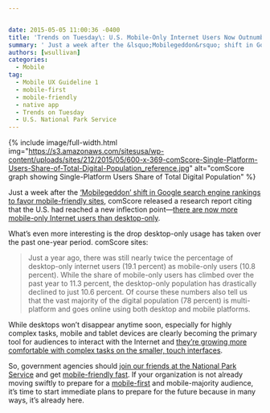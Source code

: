```yaml
---


date: 2015-05-05 11:00:36 -0400
title: 'Trends on Tuesday\: U.S. Mobile-Only Internet Users Now Outnumber Desktop-Only Users'
summary: ' Just a week after the &lsquo;Mobilegeddon&rsquo; shift in Google search engine rankings to favor mobile-friendly sites, comScore released a research report citing that the U.S. had reached a new inflection point&mdash;there are now more mobile-only Internet users than desktop-only. What&rsquo;s even more'
authors: [wsullivan]
categories:
  - Mobile
tag:
  - Mobile UX Guideline 1
  - mobile-first
  - mobile-friendly
  - native app
  - Trends on Tuesday
  - U.S. National Park Service
---
```



{% include image/full-width.html img="https://s3.amazonaws.com/sitesusa/wp-content/uploads/sites/212/2015/05/600-x-369-comScore-Single-Platform-Users-Share-of-Total-Digital-Population_reference.jpg" alt="comScore graph showing Single-Platform Users Share of Total Digital Population" %}

Just a week after the [‘Mobilegeddon’ shift in Google search engine rankings to favor mobile-friendly sites](https://www.WHATEVER/2015/04/15/mobilegeddon-government-edition/), comScore released a research report citing that the U.S. had reached a new inflection point—[there are now more mobile-only Internet users than desktop-only](http://www.comscore.com/Insights/Blog/Number-of-Mobile-Only-Internet-Users-Now-Exceeds-Desktop-Only-in-the-U.S).

What’s even more interesting is the drop desktop-only usage has taken over the past one-year period. comScore sites:

> Just a year ago, there was still nearly twice the percentage of desktop-only internet users (19.1 percent) as mobile-only users (10.8 percent). While the share of mobile-only users has climbed over the past year to 11.3 percent, the desktop-only population has drastically declined to just 10.6 percent. Of course these numbers also tell us that the vast majority of the digital population (78 percent) is multi-platform and goes online using both desktop and mobile platforms.

While desktops won’t disappear anytime soon, especially for highly complex tasks, mobile and tablet devices are clearly becoming the primary tool for audiences to interact with the Internet and [they’re growing more comfortable with complex tasks on the smaller, touch interfaces](https://www.WHATEVER/2015/03/10/trends-on-tuesday-more-time-consuming-complex-tasks-on-mobile-platforms/).

So, government agencies should [join our friends at the National Park Service](https://www.WHATEVER/2015/04/30/mobile-friendly-park-websites-on-nps-gov/) and get [mobile-friendly fast](https://www.WHATEVER/2015/05/04/helpful-resources-to-help-make-your-content-mobile-friendly/ "Helpful Resources to Make Your Content Mobile-Friendly"). If your organization is not already moving swiftly to prepare for a [mobile-first](https://www.WHATEVER/tag/mobile-first/) and mobile-majority audience, it’s time to start immediate plans to prepare for the future because in many ways, it’s already here.